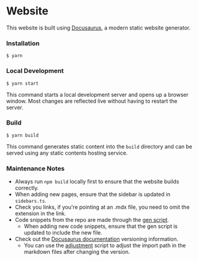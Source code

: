 # Website

This website is built using [Docusaurus](https://docusaurus.io/), a modern static website generator.

### Installation

```
$ yarn
```

### Local Development

```
$ yarn start
```

This command starts a local development server and opens up a browser window. Most changes are reflected live without having to restart the server.

### Build

```
$ yarn build
```

This command generates static content into the `build` directory and can be served using any static contents hosting service.

### Maintenance Notes

- Always run `npm build` locally first to ensure that the website builds correctly.
- When adding new pages, ensure that the sidebar is updated in `sidebars.ts`.
- Check you links, if you're pointing at an .mdx file, you need to omit the extension in the link.
- Code snippets from the repo are made through the [gen script](./gen-code-refs.sh).
    - When adding new code snippets, ensure that the gen script is updated to include the new file.
- Check out the [Docusaurus documentation](https://docusaurus.io/docs/versioning) versioning information.
    - You can use the [adjustment](./adjust-version-path.sh) script to adjust the import path in the markdown files after changing the version.
